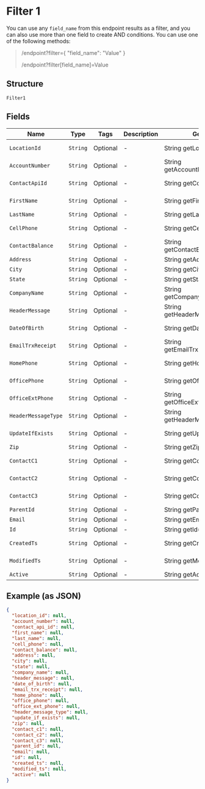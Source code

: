 
# Filter 1

You can use any `field_name` from this endpoint results as a filter, and you can also use more than one field to create AND conditions. You can use one of the following methods:

> /endpoint?filter={ "field_name": "Value" }
> 
> /endpoint?filter[field_name]=Value

## Structure

`Filter1`

## Fields

| Name | Type | Tags | Description | Getter | Setter |
|  --- | --- | --- | --- | --- | --- |
| `LocationId` | `String` | Optional | - | String getLocationId() | setLocationId(String locationId) |
| `AccountNumber` | `String` | Optional | - | String getAccountNumber() | setAccountNumber(String accountNumber) |
| `ContactApiId` | `String` | Optional | - | String getContactApiId() | setContactApiId(String contactApiId) |
| `FirstName` | `String` | Optional | - | String getFirstName() | setFirstName(String firstName) |
| `LastName` | `String` | Optional | - | String getLastName() | setLastName(String lastName) |
| `CellPhone` | `String` | Optional | - | String getCellPhone() | setCellPhone(String cellPhone) |
| `ContactBalance` | `String` | Optional | - | String getContactBalance() | setContactBalance(String contactBalance) |
| `Address` | `String` | Optional | - | String getAddress() | setAddress(String address) |
| `City` | `String` | Optional | - | String getCity() | setCity(String city) |
| `State` | `String` | Optional | - | String getState() | setState(String state) |
| `CompanyName` | `String` | Optional | - | String getCompanyName() | setCompanyName(String companyName) |
| `HeaderMessage` | `String` | Optional | - | String getHeaderMessage() | setHeaderMessage(String headerMessage) |
| `DateOfBirth` | `String` | Optional | - | String getDateOfBirth() | setDateOfBirth(String dateOfBirth) |
| `EmailTrxReceipt` | `String` | Optional | - | String getEmailTrxReceipt() | setEmailTrxReceipt(String emailTrxReceipt) |
| `HomePhone` | `String` | Optional | - | String getHomePhone() | setHomePhone(String homePhone) |
| `OfficePhone` | `String` | Optional | - | String getOfficePhone() | setOfficePhone(String officePhone) |
| `OfficeExtPhone` | `String` | Optional | - | String getOfficeExtPhone() | setOfficeExtPhone(String officeExtPhone) |
| `HeaderMessageType` | `String` | Optional | - | String getHeaderMessageType() | setHeaderMessageType(String headerMessageType) |
| `UpdateIfExists` | `String` | Optional | - | String getUpdateIfExists() | setUpdateIfExists(String updateIfExists) |
| `Zip` | `String` | Optional | - | String getZip() | setZip(String zip) |
| `ContactC1` | `String` | Optional | - | String getContactC1() | setContactC1(String contactC1) |
| `ContactC2` | `String` | Optional | - | String getContactC2() | setContactC2(String contactC2) |
| `ContactC3` | `String` | Optional | - | String getContactC3() | setContactC3(String contactC3) |
| `ParentId` | `String` | Optional | - | String getParentId() | setParentId(String parentId) |
| `Email` | `String` | Optional | - | String getEmail() | setEmail(String email) |
| `Id` | `String` | Optional | - | String getId() | setId(String id) |
| `CreatedTs` | `String` | Optional | - | String getCreatedTs() | setCreatedTs(String createdTs) |
| `ModifiedTs` | `String` | Optional | - | String getModifiedTs() | setModifiedTs(String modifiedTs) |
| `Active` | `String` | Optional | - | String getActive() | setActive(String active) |

## Example (as JSON)

```json
{
  "location_id": null,
  "account_number": null,
  "contact_api_id": null,
  "first_name": null,
  "last_name": null,
  "cell_phone": null,
  "contact_balance": null,
  "address": null,
  "city": null,
  "state": null,
  "company_name": null,
  "header_message": null,
  "date_of_birth": null,
  "email_trx_receipt": null,
  "home_phone": null,
  "office_phone": null,
  "office_ext_phone": null,
  "header_message_type": null,
  "update_if_exists": null,
  "zip": null,
  "contact_c1": null,
  "contact_c2": null,
  "contact_c3": null,
  "parent_id": null,
  "email": null,
  "id": null,
  "created_ts": null,
  "modified_ts": null,
  "active": null
}
```

